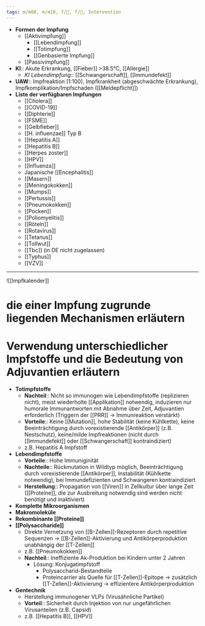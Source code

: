 ```yaml
---
tags: m/m08, m/m18, f/🦠, f/🦄, Intervention
---
```

- **Formen der Impfung**
	- [[Aktivimpfung]]
		- [[Lebendimpfung]]
		- [[Totimpfung]]
		- [[Genbasierte Impfung]]
	- [[Passivimpfung]]
- **KI**:: Akute Erkrankung, [[Fieber]] >38.5°C, [[Allergie]]
	- *KI Lebendimpfung*:: [[Schwangerschaft]], [[Immundefekt]]
- **UAW**:: Impfreaktion (1:100), Impfkrankheit (abgeschwächte Erkrankung), Impfkomplikation/Impfschaden ([[Meldepflicht]])
- **Liste der verfügbaren Impfungen**
	- [[Cholera]]
	- [[COVID-19]]
	- [[Diphterie]]
	- [[FSME]]
	- [[Gelbfieber]]
	- [[H. influenzae]] Typ B
	- [[Hepatitis A]]
	- [[Hepatitis B]]
	- [[Herpes zoster]]
	- [[HPV]]
	- [[Influenza]]
	- Japanische [[Encephalitis]]
	- [[Masern]]
	- [[Meningokokken]]
	- [[Mumps]]
	- [[Pertussis]]
	- [[Pneumokokken]]
	- [[Pocken]]
	- [[Poliomyelitis]]
	- [[Röteln]]
	- [[Rotavirus]]
	- [[Tetanus]]
	- [[Tollwut]]
	- [[Tbc]] (in DE nicht zugelassen)
	- [[Typhus]]
	- [[VZV]]

---
![[Impfkalender]]





# die einer Impfung zugrunde liegenden Mechanismen erläutern

# Verwendung unterschiedlicher Impfstoffe und die Bedeutung von Adjuvantien erläutern

- **Totimpfstoffe**
    - **Nachteil**:: Nicht so immunogen wie Lebendimpfstoffe (replizieren nicht), meist wiederholte [[Applikation]] notwendig, induzieren nur humorale Immunantworten mit Abnahme über Zeit, Adjuvantien erforderlich (Triggern der [[PRR]] → Immunreaktion verstärkt)
    - **Vorteile**:: Keine [[Mutation]], hohe Stabilität (keine Kühlkette), keine Beeinträchtigung durch vorexistierende [[Antikörper]] (z.B. Nestschutz), keine/milde Impfreaktionen (nicht durch [[Immundefekt]] oder [[Schwangerschaft]] kontraindiziert)
    - z.B. Hepatitis A Impfstoff
- **Lebendimpfstoffe**
    - **Vorteile**:: Hohe Immuniginität
    - **Nachteile**:: Rückmutation in Wildtyp möglich, Beeinträchtigung durch vorexistierende [[Antikörper]], Instabilität (Kühlkette notwendig), bei Immundefizienten und Schwangeren kontraindiziert
    - **Herstellung**:: Propagation von [[Viren]] in Zellkultur über lange Zeit ([[Proteine]], die zur Ausbreitung notwendig sind werden nicht benötigt und inaktiviert)
- **Komplette Mikroorganismen**
- **Makromoleküle**
- **Rekombinante [[Proteine]]**
- **[[Polysaccharide]]**
    - Direkte Vernetzung von [[B-Zellen]]-Rezeptoren durch repetitive Sequenzen → [[B-Zellen]]-Aktivierung und Antikörperproduktion unabhängig der [[T-Zellen]]
    - z.B. [[Pneumokokken]]
    - **Nachteil**:: Ineffiziente Ak-Produktion bei Kindern unter 2 Jahren
        - Lösung: Konjugatimpfstoff
            - Polysaccharid-Bestandteile
            - Proteincarrier als Quelle für [[T-Zellen]]-Epitope → zusätzlich [[T-Zellen]]-Aktivierung → effizientere Antikörperproduktion
- **Gentechnik**
    - Herstellung immunogener VLPs (Virusähnliche Partikel)
    - **Vorteil**:: Sicherheit durch Injektion von nur ungefährlichen Virusanteilen (z.B. Capsid)
    - z.B. [[Hepatitis B]], [[HPV]]
